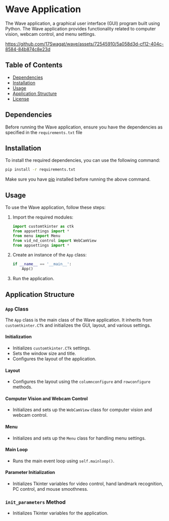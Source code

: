 # Wave Application

The Wave application, a graphical user interface (GUI) program built using Python. The Wave application provides functionality related to computer vision, webcam control, and menu settings.



https://github.com/17Swagat/wave/assets/72545910/5a058d3d-cf12-404c-8584-84b874c8e23d



## Table of Contents

- [Dependencies](#dependencies)
- [Installation](#installation)
- [Usage](#usage)
- [Application Structure](#application-structure)
- [License](#license)

## Dependencies

Before running the Wave application, ensure you have the dependencies as specified in the `requirements.txt` file

## Installation

To install the required dependencies, you can use the following command:

```bash
pip install -r requirements.txt
```

Make sure you have [pip](https://pip.pypa.io/en/stable/installation/) installed before running the above command.

## Usage

To use the Wave application, follow these steps:

1. Import the required modules:

    ```python
    import customtkinter as ctk
    from appsettings import *
    from menu import Menu
    from vid_nd_control import WebCamView
    from appsettings import *
    ```

2. Create an instance of the `App` class:

    ```python
    if __name__ == '__main__':
        App()
    ```

3. Run the application.

## Application Structure

### `App` Class

The `App` class is the main class of the Wave application. It inherits from `customtkinter.CTk` and initializes the GUI, layout, and various settings.

#### Initialization

- Initializes `customtkinter.CTk` settings.
- Sets the window size and title.
- Configures the layout of the application.

#### Layout

- Configures the layout using the `columnconfigure` and `rowconfigure` methods.

#### Computer Vision and Webcam Control

- Initializes and sets up the `WebCamView` class for computer vision and webcam control.

#### Menu

- Initializes and sets up the `Menu` class for handling menu settings.

#### Main Loop

- Runs the main event loop using `self.mainloop()`.

#### Parameter Initialization

- Initializes Tkinter variables for video control, hand landmark recognition, PC control, and mouse smoothness.

### `init_parameters` Method

- Initializes Tkinter variables for the application.
